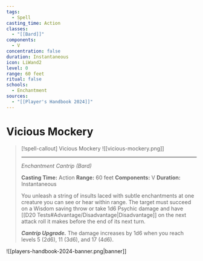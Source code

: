 ```yaml
---
tags:
  - Spell
casting_time: Action
classes:
  - "[[Bard]]"
components:
  - V
concentration: false
duration: Instantaneous
icon: LiWand2
level: 0
range: 60 feet
ritual: false
schools:
  - Enchantment
sources:
  - "[[Player's Handbook 2024]]"
---
```


# Vicious Mockery

>[!spell-callout] Vicious Mockery
>![[vicious-mockery.png]]
>
>---
>_Enchantment Cantrip (Bard)_
>
>**Casting Time:** Action
>**Range:** 60 feet
>**Components:** V
>**Duration:** Instantaneous
>
>You unleash a string of insults laced with subtle enchantments at one creature you can see or hear within range. The target must succeed on a Wisdom saving throw or take 1d6 Psychic damage and have [[D20 Tests#Advantage/Disadvantage\|Disadvantage]] on the next attack roll it makes before the end of its next turn.
>
>**_Cantrip Upgrade._** The damage increases by 1d6 when you reach levels 5 (2d6), 11 (3d6), and 17 (4d6).


![[players-handbook-2024-banner.png|banner]]
